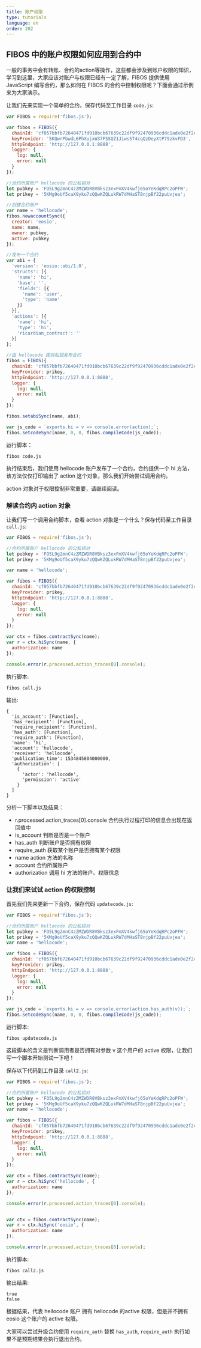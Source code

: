 ```yaml
---
title: 账户权限
type: tutorials
language: en
order: 202
---
```


## FIBOS 中的账户权限如何应用到合约中

一般的事务中会有转账、合约的action等操作，这些都会涉及到账户权限的知识，学习到这里，大家应该对账户与权限已经有一定了解，FIBOS 提供使用 JavaScript 编写合约，那么如何在 FIBOS 的合约中控制权限呢？下面会通过示例来为大家演示。

让我们先来实现一个简单的合约，保存代码至工作目录 `code.js`:

```javascript
var FIBOS = require('fibos.js');

var fibos = FIBOS({
  chainId: 'cf057bbfb72640471fd910bcb67639c22df9f92470936cddc1ade0e2f2e7dc4f',
  keyProvider: '5KQwrPbwdL6PhXujxW37FSSQZ1JiwsST4cqQzDeyXtP79zkvFD3',
  httpEndpoint: 'http://127.0.0.1:8888',
  logger: {
    log: null,
    error: null
  }
});

//合约所属账户 hellocode 的公私钥对
let pubkey = 'FO5L9g2mnC4zZMZWDR8VBksz3exFmXV4kwfj65oYeKdqRPc2oPFW';
let prikey = '5KMg9oUf5caX9yku7zQQwKZQLukRW7dMHaST8njpBf22puUvjea';

//创建合约账户
var name = 'hellocode';
fibos.newaccountSync({
  creator: 'eosio',
  name: name,
  owner: pubkey,
  active: pubkey
});

//发布一个合约
var abi = {
  'version': 'eosio::abi/1.0',
  'structs': [{
    'name': 'hi',
    'base': '',
    'fields': [{
      'name': 'user',
      'type': 'name'
    }]
  }],
  'actions': [{
    'name': 'hi',
    'type': 'hi',
    'ricardian_contract': ''
  }]
};

//由 hellocode 提供私钥发布合约
fibos = FIBOS({
  chainId: 'cf057bbfb72640471fd910bcb67639c22df9f92470936cddc1ade0e2f2e7dc4f',
  keyProvider: prikey,
  httpEndpoint: 'http://127.0.0.1:8888',
  logger: {
    log: null,
    error: null
  }
});

fibos.setabiSync(name, abi);

var js_code = `exports.hi = v => console.error(action);`;
fibos.setcodeSync(name, 0, 0, fibos.compileCode(js_code));
```

运行脚本：
```
fibos code.js
```


执行结束后，我们使用 hellocode 账户发布了一个合约，合约提供一个 hi 方法，该方法仅仅打印输出了 action 这个对象，那么我们开始尝试调用合约。

action 对象对于权限控制非常重要，请继续阅读。

### 解读合约内 action 对象

让我们写一个调用合约脚本，查看 action 对象是一个什么？保存代码至工作目录 `call.js`:

```javascript
var FIBOS = require('fibos.js');

//合约所属账户 hellocode 的公私钥对
let pubkey = 'FO5L9g2mnC4zZMZWDR8VBksz3exFmXV4kwfj65oYeKdqRPc2oPFW';
let prikey = '5KMg9oUf5caX9yku7zQQwKZQLukRW7dMHaST8njpBf22puUvjea';

var name = 'hellocode';

var fibos = FIBOS({
  chainId: 'cf057bbfb72640471fd910bcb67639c22df9f92470936cddc1ade0e2f2e7dc4f',
  keyProvider: prikey,
  httpEndpoint: 'http://127.0.0.1:8888',
  logger: {
    log: null,
    error: null
  }
});

var ctx = fibos.contractSync(name);
var r = ctx.hiSync(name, {
  authorization: name
});

console.error(r.processed.action_traces[0].console);
```

执行脚本:
```
fibos call.js
```

输出:
```
{
  'is_account': [Function],
  'has_recipient': [Function],
  'require_recipient': [Function],
  'has_auth': [Function],
  'require_auth': [Function],
  'name': 'hi',
  'account': 'hellocode',
  'receiver': 'hellocode',
  'publication_time': 1534845804000000,
  'authorization': [
    {
      'actor': 'hellocode',
      'permission': 'active'
    }
  ]
}
```

分析一下脚本以及结果：

- r.processed.action_traces[0].console 合约执行过程打印的信息会出现在返回值中
- is_account 判断是否是一个账户
- has_auth 判断账户是否拥有权限
- require_auth 获取某个账户是否拥有某个权限
- name action 方法的名称
- account 合约所属账户
- authorization 调用 hi 方法的账户、权限信息

### 让我们来试试 action 的权限控制

首先我们先来更新一下合约，保存代码 `updatecode.js`:

```javascript
var FIBOS = require('fibos.js');

//合约所属账户 hellocode 的公私钥对
let pubkey = 'FO5L9g2mnC4zZMZWDR8VBksz3exFmXV4kwfj65oYeKdqRPc2oPFW';
let prikey = '5KMg9oUf5caX9yku7zQQwKZQLukRW7dMHaST8njpBf22puUvjea';
var name = 'hellocode';

var fibos = FIBOS({
  chainId: 'cf057bbfb72640471fd910bcb67639c22df9f92470936cddc1ade0e2f2e7dc4f',
  keyProvider: prikey,
  httpEndpoint: 'http://127.0.0.1:8888',
  logger: {
    log: null,
    error: null
  }
});

var js_code = `exports.hi = v => console.error(action.has_auth(v));`;
fibos.setcodeSync(name, 0, 0, fibos.compileCode(js_code));
```

运行脚本:

```
fibos updatecode.js
```

这段脚本的含义是判断调用者是否拥有对参数 v 这个用户的 active 权限，让我们写一个脚本开始测试一下吧！

保存以下代码到工作目录 `call2.js`:

```javascript
var FIBOS = require('fibos.js');

//合约所属账户 hellocode 的公私钥对
let pubkey = 'FO5L9g2mnC4zZMZWDR8VBksz3exFmXV4kwfj65oYeKdqRPc2oPFW';
let prikey = '5KMg9oUf5caX9yku7zQQwKZQLukRW7dMHaST8njpBf22puUvjea';
var name = 'hellocode';

var fibos = FIBOS({
  chainId: 'cf057bbfb72640471fd910bcb67639c22df9f92470936cddc1ade0e2f2e7dc4f',
  keyProvider: prikey,
  httpEndpoint: 'http://127.0.0.1:8888',
  logger: {
    log: null,
    error: null
  }
});

var ctx = fibos.contractSync(name);
var r = ctx.hiSync('hellocode', {
  authorization: name
});

console.error(r.processed.action_traces[0].console);


var ctx = fibos.contractSync(name);
var r = ctx.hiSync('eosio', {
  authorization: name
});

console.error(r.processed.action_traces[0].console);
```

执行脚本:

```
fibos call2.js
```

输出结果:

```
true
false
```

根据结果，代表 hellocode 账户 拥有 hellocode 的active 权限，但是并不拥有 eosio 这个账户的 active 权限。

大家可以尝试升级合约使用 `require_auth` 替换 `has_auth`, `require_auth` 执行如果不是预期结果会执行退出合约。